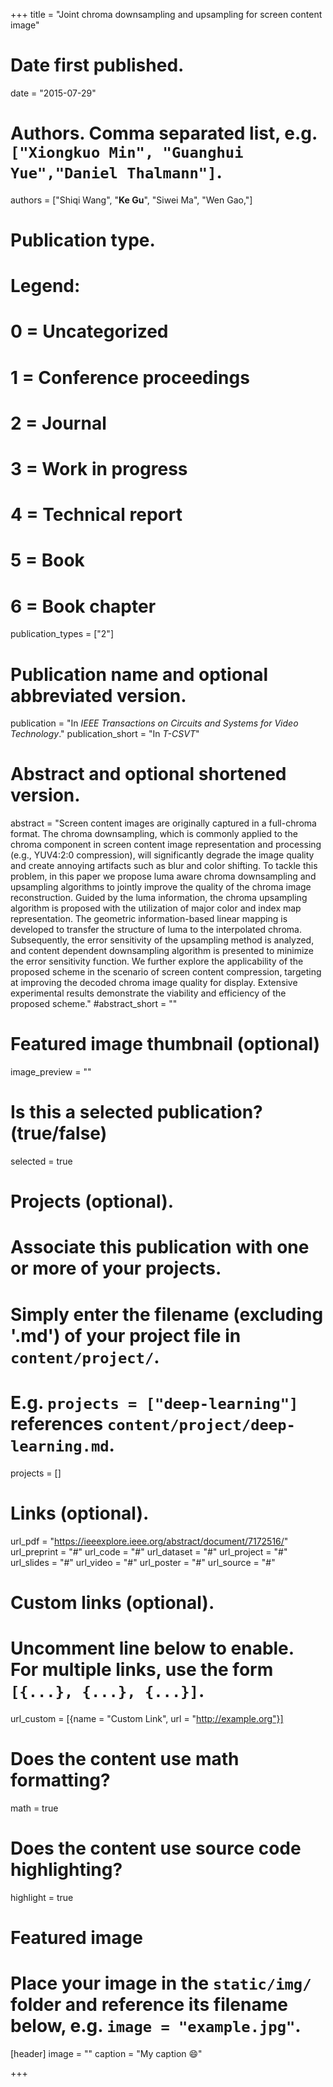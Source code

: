 +++
title = "Joint chroma downsampling and upsampling for screen content image"

# Date first published.
date = "2015-07-29"

# Authors. Comma separated list, e.g. `["Xiongkuo Min", "Guanghui Yue","Daniel Thalmann"]`.
authors = ["Shiqi Wang", "**Ke Gu**", "Siwei Ma", "Wen Gao,"]
# Publication type.
# Legend:
# 0 = Uncategorized
# 1 = Conference proceedings
# 2 = Journal
# 3 = Work in progress
# 4 = Technical report
# 5 = Book
# 6 = Book chapter
publication_types = ["2"]

# Publication name and optional abbreviated version.
publication = "In *IEEE Transactions on Circuits and Systems for Video Technology*."
publication_short = "In *T-CSVT*"

# Abstract and optional shortened version.
abstract = "Screen content images are originally captured in a full-chroma format. The chroma downsampling, which is commonly applied to the chroma component in screen content image representation and processing (e.g., YUV4:2:0 compression), will significantly degrade the image quality and create annoying artifacts such as blur and color shifting. To tackle this problem, in this paper we propose luma aware chroma downsampling and upsampling algorithms to jointly improve the quality of the chroma image reconstruction. Guided by the luma information, the chroma upsampling algorithm is proposed with the utilization of major color and index map representation. The geometric information-based linear mapping is developed to transfer the structure of luma to the interpolated chroma. Subsequently, the error sensitivity of the upsampling method is analyzed, and content dependent downsampling algorithm is presented to minimize the error sensitivity function. We further explore the applicability of the proposed scheme in the scenario of screen content compression, targeting at improving the decoded chroma image quality for display. Extensive experimental results demonstrate the viability and efficiency of the proposed scheme."
#abstract_short = ""

# Featured image thumbnail (optional)
image_preview = ""

# Is this a selected publication? (true/false)
selected = true

# Projects (optional).
#   Associate this publication with one or more of your projects.
#   Simply enter the filename (excluding '.md') of your project file in `content/project/`.
#   E.g. `projects = ["deep-learning"]` references `content/project/deep-learning.md`.
projects = []

# Links (optional).
url_pdf = "https://ieeexplore.ieee.org/abstract/document/7172516/"
url_preprint = "#"
url_code = "#"
url_dataset = "#"
url_project = "#"
url_slides = "#"
url_video = "#"
url_poster = "#"
url_source = "#"

# Custom links (optional).
#   Uncomment line below to enable. For multiple links, use the form `[{...}, {...}, {...}]`.
 url_custom = [{name = "Custom Link", url = "http://example.org"}]

# Does the content use math formatting?
math = true

# Does the content use source code highlighting?
highlight = true

# Featured image
# Place your image in the `static/img/` folder and reference its filename below, e.g. `image = "example.jpg"`.
[header]
image = ""
caption = "My caption 😄"

+++
